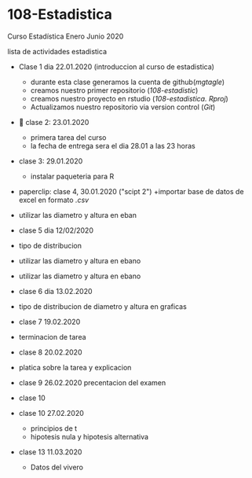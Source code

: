 # 108-Estadistica
Curso Estadística Enero Junio 2020

lista de actividades estadistica

+ Clase 1 dia 22.01.2020 (introduccion al curso de estadistica)
   + durante esta clase generamos la cuenta de github(*mgtagle*)
   + creamos nuestro primer repositorio (*108-estadistic*)
   + creamos nuestro proyecto en rstudio (*108-estadistica. Rproj*)
   + Actualizamos nuestro repositorio via version control (*Git*)
   
+ :paperclip: clase 2: 23.01.2020
   + primera tarea del curso
   + la fecha de entrega sera el dia 28.01 a las 23 horas

+ clase 3: 29.01.2020
   + instalar paqueteria para R
     
 + paperclip: clase 4,   30.01.2020 ("scipt 2")
  +importar base de datos de excel en formato *.csv*
  + utilizar las diametro y altura en eban

+ clase 5 dia 12/02/2020
 + tipo de distribucion
 + utilizar las diametro y altura en ebano
 + utilizar las diametro y altura en ebano

 + clase 6 dia 13.02.2020
 + tipo de distribucion de diametro y altura en graficas
 
 + clase 7 19.02.2020 
 + terminacion de tarea
 
 + clase 8 20.02.2020 
 + platica sobre la tarea y explicacion
 
 + clase 9 26.02.2020
 precentacion del examen
 
 + clase 10 
 
 + clase 10  27.02.2020
   + principios de t
   + hipotesis nula y hipotesis alternativa
   
 + clase 13 11.03.2020
   + Datos del vivero
   
